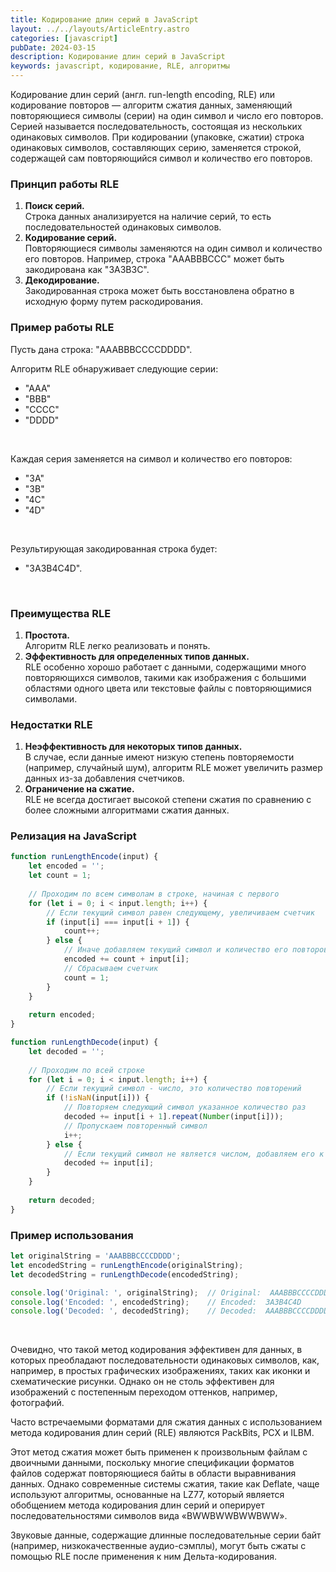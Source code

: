 ```yaml
---
title: Кодирование длин серий в JavaScript
layout: ../../layouts/ArticleEntry.astro
categories: [javascript]
pubDate: 2024-03-15
description: Кодирование длин серий в JavaScript
keywords: javascript, кодирование, RLE, алгоритмы
---
```


Кодирование длин серий (англ. run-length encoding, RLE) или кодирование повторов — алгоритм сжатия данных, заменяющий повторяющиеся символы (серии) на один символ и число его повторов. Серией называется последовательность, состоящая из нескольких одинаковых символов. При кодировании (упаковке, сжатии) строка одинаковых символов, составляющих серию, заменяется строкой, содержащей сам повторяющийся символ и количество его повторов.

### Принцип работы RLE

1. **Поиск серий.**   
Строка данных анализируется на наличие серий, то есть последовательностей одинаковых символов.
2. **Кодирование серий.**   
Повторяющиеся символы заменяются на один символ и количество его повторов. Например, строка "AAABBBCCC" может быть закодирована как "3A3B3C".
3. **Декодирование.**   
Закодированная строка может быть восстановлена обратно в исходную форму путем раскодирования.


### Пример работы RLE

Пусть дана строка: "AAABBBCCCCDDDD".

Алгоритм RLE обнаруживает следующие серии:
- "AAA"
- "BBB"
- "CCCC"
- "DDDD"

<br>

Каждая серия заменяется на символ и количество его повторов:
- "3A"
- "3B"
- "4C"
- "4D"

<br>

Результирующая закодированная строка будет:  
- "3A3B4C4D".

<br>

### Преимущества RLE
1. **Простота.**   
Алгоритм RLE легко реализовать и понять.
2. **Эффективность для определенных типов данных.**   
RLE особенно хорошо работает с данными, содержащими много повторяющихся символов, такими как изображения с большими областями одного цвета или текстовые файлы с повторяющимися символами.

### Недостатки RLE  
1. **Неэффективность для некоторых типов данных.**   
В случае, если данные имеют низкую степень повторяемости (например, случайный шум), алгоритм RLE может увеличить размер данных из-за добавления счетчиков.
2. **Ограничение на сжатие.**   
RLE не всегда достигает высокой степени сжатия по сравнению с более сложными алгоритмами сжатия данных.

### Релизация на JavaScript

```javascript
function runLengthEncode(input) {
    let encoded = '';
    let count = 1;
    
    // Проходим по всем символам в строке, начиная с первого
    for (let i = 0; i < input.length; i++) {
        // Если текущий символ равен следующему, увеличиваем счетчик
        if (input[i] === input[i + 1]) {
            count++;
        } else {
            // Иначе добавляем текущий символ и количество его повторов к закодированной строке
            encoded += count + input[i];
            // Сбрасываем счетчик
            count = 1;
        }
    }
    
    return encoded;
}

function runLengthDecode(input) {
    let decoded = '';
    
    // Проходим по всей строке
    for (let i = 0; i < input.length; i++) {
        // Если текущий символ - число, это количество повторений
        if (!isNaN(input[i])) {
            // Повторяем следующий символ указанное количество раз
            decoded += input[i + 1].repeat(Number(input[i]));
            // Пропускаем повторенный символ
            i++;
        } else {
            // Если текущий символ не является числом, добавляем его к раскодированной строке
            decoded += input[i];
        }
    }
    
    return decoded;
}
```

### Пример использования

```javascript
let originalString = 'AAABBBCCCCDDDD';
let encodedString = runLengthEncode(originalString);
let decodedString = runLengthDecode(encodedString);

console.log('Original: ', originalString);  // Original:  AAABBBCCCCDDDD
console.log('Encoded: ', encodedString);    // Encoded:  3A3B4C4D
console.log('Decoded: ', decodedString);    // Decoded:  AAABBBCCCCDDDD
```

<br>

Очевидно, что такой метод кодирования эффективен для данных, в которых преобладают последовательности одинаковых символов, как, например, в простых графических изображениях, таких как иконки и схематические рисунки. Однако он не столь эффективен для изображений с постепенным переходом оттенков, например, фотографий.

Часто встречаемыми форматами для сжатия данных с использованием метода кодирования длин серий (RLE) являются PackBits, PCX и ILBM.

Этот метод сжатия может быть применен к произвольным файлам с двоичными данными, поскольку многие спецификации форматов файлов содержат повторяющиеся байты в области выравнивания данных. Однако современные системы сжатия, такие как Deflate, чаще используют алгоритмы, основанные на LZ77, который является обобщением метода кодирования длин серий и оперирует последовательностями символов вида «BWWBWWBWWBWW».

Звуковые данные, содержащие длинные последовательные серии байт (например, низкокачественные аудио-сэмплы), могут быть сжаты с помощью RLE после применения к ним Дельта-кодирования.